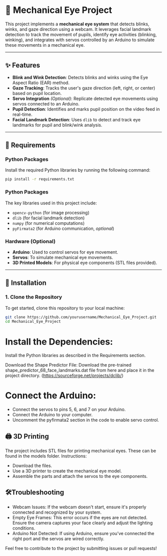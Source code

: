 # 🦾 Mechanical Eye Project

This project implements a **mechanical eye system** that detects blinks, winks, and gaze direction using a webcam. It leverages facial landmark detection to track the movement of pupils, identify eye activities (blinking, winking), and integrates with servos controlled by an Arduino to simulate these movements in a mechanical eye.

---

## ✨ Features

- **Blink and Wink Detection**: Detects blinks and winks using the Eye Aspect Ratio (EAR) method.
- **Gaze Tracking**: Tracks the user's gaze direction (left, right, or center) based on pupil location.
- **Servo Integration** *(Optional)*: Replicate detected eye movements using servos connected to an Arduino.
- **Pupil Detection**: Identifies and marks pupil position on the video feed in real-time.
- **Facial Landmark Detection**: Uses `dlib` to detect and track eye landmarks for pupil and blink/wink analysis.

---

## 🔧 Requirements

### Python Packages
Install the required Python libraries by running the following command:
```bash
pip install -r requirements.txt
```
### Python Packages
The key libraries used in this project include:
- `opencv-python` (for image processing)
- `dlib` (for facial landmark detection)
- `numpy` (for numerical computations)
- `pyFirmata2` (for Arduino communication, *optional*)

### Hardware (Optional)
- **Arduino**: Used to control servos for eye movement.
- **Servos**: To simulate mechanical eye movements.
- **3D Printed Models**: For physical eye components (STL files provided).

---

## 🚀 Installation

### 1. Clone the Repository
To get started, clone this repository to your local machine:
```bash
git clone https://github.com/yourusername/Mechanical_Eye_Project.git
cd Mechanical_Eye_Project
```
# Install the Dependencies: 
Install the Python libraries as described in the Requirements section.

Download the Shape Predictor File: Download the pre-trained shape_predictor_68_face_landmarks.dat file from here and place it in the project directory.
(https://sourceforge.net/projects/dclib/)

# Connect the Arduino:

- Connect the servos to pins 5, 6, and 7 on your Arduino.
- Connect the Arduino to your computer.
- Uncomment the pyfirmata2 section in the code to enable servo control.
## 🖨️ 3D Printing
The project includes STL files for printing mechanical eyes. These can be found in the models folder.
 Instructions:
- Download the files.
- Use a 3D printer to create the mechanical eye model.
- Assemble the parts and attach the servos to the eye components.
## 🛠️Troubleshooting
- Webcam Issues: If the webcam doesn't start, ensure it's properly connected and recognized by your system.
- Empty Eye Frames: This error occurs if the eyes are not detected. Ensure the camera captures your face clearly and adjust the lighting conditions.
- Arduino Not Detected: If using Arduino, ensure you’ve connected the right port and the servos are wired correctly.

Feel free to contribute to the project by submitting issues or pull requests!




